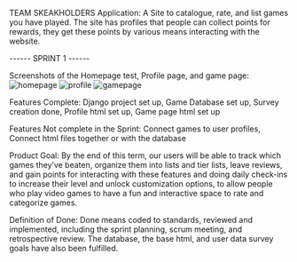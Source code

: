 TEAM SKEAKHOLDERS 
Application: A Site to catalogue, rate, and list games you have played. The site has profiles that people can collect points for rewards, they get these points by various means interacting with the website.

------ SPRINT 1 ------

Screenshots of the Homepage test, Profile page, and game page:
![homepage](https://github.com/oliviascout/DesignStudioProject/assets/124936174/4eb355a7-8825-4202-a605-8ce2317d4982)
![profile](https://github.com/oliviascout/DesignStudioProject/assets/124936174/90f2f4e1-5793-4573-98e7-313ab046526a)
![gamepage](https://github.com/oliviascout/DesignStudioProject/assets/124936174/c17e1f58-78cb-4ce6-91ea-e204cdbba4ea)

Features Complete:
Django project set up,
Game Database set up,
Survey creation done,
Profile html set up,
Game page html set up

Features Not complete in the Sprint:
Connect games to user profiles,
Connect  html files together or with the database



Product Goal:
By the end of this term, our users will be able to track which games they’ve beaten, organize them into lists and tier lists, leave reviews, and gain points for interacting with these features and doing daily check-ins to increase their level and unlock customization options, to allow people who play video games to have a fun and interactive space to rate and categorize games.

Definition of Done: 
Done means coded to standards, reviewed and implemented, including the sprint planning, scrum meeting, and retrospective review. The database, the base html, and user data survey goals have also been fulfilled.
